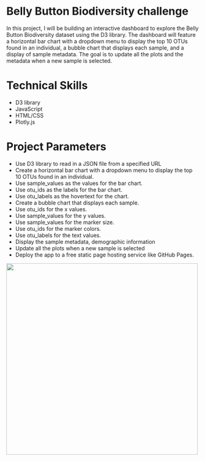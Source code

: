 # Belly Button Biodiversity challenge
In this project, I will be building an interactive dashboard to explore the Belly Button Biodiversity dataset using the D3 library. The dashboard will feature a horizontal bar chart with a dropdown menu to display the top 10 OTUs found in an individual, a bubble chart that displays each sample, and a display of sample metadata. The goal is to update all the plots and the metadata when a new sample is selected.

# Technical Skills
- D3 library
- JavaScript
- HTML/CSS
- Plotly.js

# Project Parameters
- Use D3 library to read in a JSON file from a specified URL
- Create a horizontal bar chart with a dropdown menu to display the top 10 OTUs found in an individual.
- Use sample_values as the values for the bar chart.
- Use otu_ids as the labels for the bar chart.
- Use otu_labels as the hovertext for the chart.
- Create a bubble chart that displays each sample.
- Use otu_ids for the x values.
- Use sample_values for the y values.
- Use sample_values for the marker size.
- Use otu_ids for the marker colors.
- Use otu_labels for the text values.
- Display the sample metadata, demographic information
- Update all the plots when a new sample is selected
- Deploy the app to a free static page hosting service like GitHub Pages.

<img src="https://user-images.githubusercontent.com/109693942/212280370-2b65c121-3f68-48d4-8c9b-ec6740b5aca9.png" style="widt:500px; height:500px">
